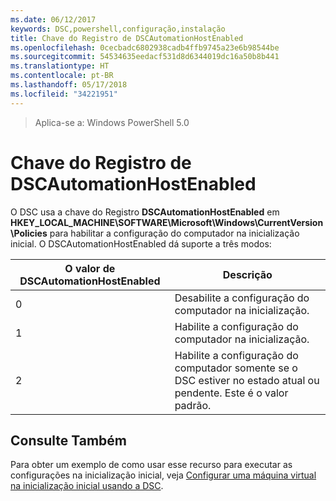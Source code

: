 ```yaml
---
ms.date: 06/12/2017
keywords: DSC,powershell,configuração,instalação
title: Chave do Registro de DSCAutomationHostEnabled
ms.openlocfilehash: 0cecbadc6802938cadb4ffb9745a23e6b98544be
ms.sourcegitcommit: 54534635eedacf531d8d6344019dc16a50b8b441
ms.translationtype: HT
ms.contentlocale: pt-BR
ms.lasthandoff: 05/17/2018
ms.locfileid: "34221951"
---
```

>Aplica-se a: Windows PowerShell 5.0

# <a name="dscautomationhostenabled-registry-key"></a>Chave do Registro de DSCAutomationHostEnabled

O DSC usa a chave do Registro **DSCAutomationHostEnabled** em **HKEY_LOCAL_MACHINE\SOFTWARE\Microsoft\Windows\CurrentVersion\Policies** para habilitar a configuração do computador na inicialização inicial.
O DSCAutomationHostEnabled dá suporte a três modos:

|  O valor de DSCAutomationHostEnabled  |  Descrição   |
|---|---|
0 | Desabilite a configuração do computador na inicialização. |
1 | Habilite a configuração do computador na inicialização. |
2 | Habilite a configuração do computador somente se o DSC estiver no estado atual ou pendente. Este é o valor padrão. |

## <a name="see-also"></a>Consulte Também

Para obter um exemplo de como usar esse recurso para executar as configurações na inicialização inicial, veja [Configurar uma máquina virtual na inicialização inicial usando a DSC](bootstrapDsc.md).
